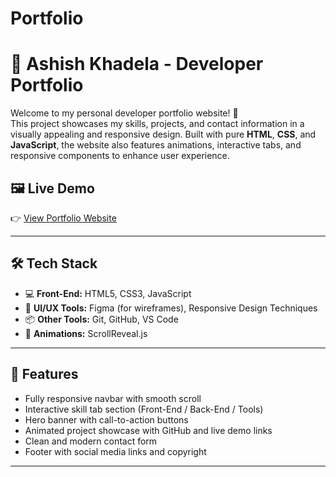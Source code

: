 # Portfolio

# 💼 Ashish Khadela - Developer Portfolio

Welcome to my personal developer portfolio website! 🚀  
This project showcases my skills, projects, and contact information in a visually appealing and responsive design. Built with pure **HTML**, **CSS**, and **JavaScript**, the website also features animations, interactive tabs, and responsive components to enhance user experience.

## 🖼️ Live Demo

👉 [View Portfolio Website](#https://ashukhadela05.github.io/Portfolio/)

---

## 🛠️ Tech Stack

- 💻 **Front-End:** HTML5, CSS3, JavaScript
- 🎨 **UI/UX Tools:** Figma (for wireframes), Responsive Design Techniques
- 📦 **Other Tools:** Git, GitHub, VS Code
- 🎥 **Animations:** ScrollReveal.js

---

## 📁 Features

- Fully responsive navbar with smooth scroll
- Interactive skill tab section (Front-End / Back-End / Tools)
- Hero banner with call-to-action buttons
- Animated project showcase with GitHub and live demo links
- Clean and modern contact form
- Footer with social media links and copyright

---
